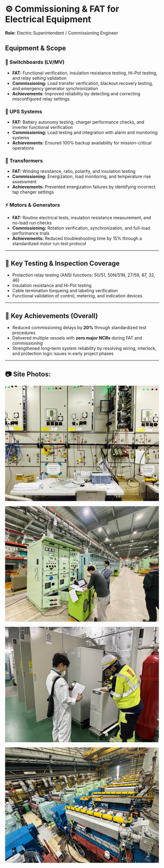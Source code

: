 # ⚙️ Commissioning & FAT for Electrical Equipment  

**Role:** Electric Superintendent / Commissioning Engineer  

## Equipment & Scope  

### 🔌 Switchboards (LV/MV)  
- **FAT:** Functional verification, insulation resistance testing, Hi-Pot testing, and relay setting validation  
- **Commissioning:** Load transfer verification, blackout recovery testing, and emergency generator synchronization  
- **Achievements:** Improved reliability by detecting and correcting misconfigured relay settings  

### 🔋 UPS Systems  
- **FAT:** Battery autonomy testing, charger performance checks, and inverter functional verification  
- **Commissioning:** Load testing and integration with alarm and monitoring systems  
- **Achievements:** Ensured 100% backup availability for mission-critical operations  

### 🔄 Transformers  
- **FAT:** Winding resistance, ratio, polarity, and insulation testing  
- **Commissioning:** Energization, load monitoring, and temperature rise assessment  
- **Achievements:** Prevented energization failures by identifying incorrect tap changer settings  

### ⚡ Motors & Generators  
- **FAT:** Routine electrical tests, insulation resistance measurement, and no-load run checks  
- **Commissioning:** Rotation verification, synchronization, and full-load performance trials  
- **Achievements:** Reduced troubleshooting time by 15% through a standardized motor run test protocol  

---

## 🔑 Key Testing & Inspection Coverage  
- Protection relay testing (ANSI functions: 50/51, 50N/51N, 27/59, 87, 32, 46)  
- Insulation resistance and Hi-Pot testing  
- Cable termination torqueing and labeling verification  
- Functional validation of control, metering, and indication devices  

---

## 📌 Key Achievements (Overall)  
- Reduced commissioning delays by **20%** through standardized test procedures  
- Delivered multiple vessels with **zero major NCRs** during FAT and commissioning  
- Strengthened long-term system reliability by resolving wiring, interlock, and protection logic issues in early project phases  

---

## 📷 Site Photos:  

<p align="center">
  <img src="https://github.com/kh-ryu1/kh-ryu1/blob/main/Commissioning_Switchboards/images/IMG_6061.JPG" alt="Switchboard" width="600">
</p>

<p align="center">
  <img src="https://github.com/kh-ryu1/kh-ryu1/blob/main/Commissioning_Switchboards/images/IMG_7148.HEIC_20250825_092723.606.jpg" alt="Switchboard" width="600">
</p>

<p align="center">
  <img src="https://github.com/kh-ryu1/kh-ryu1/blob/main/Commissioning_Switchboards/images/KakaoTalk_20250913_133630399.jpg" alt="UPS FAT" width="600">
</p>

<p align="center">
  <img src="https://github.com/kh-ryu1/kh-ryu1/blob/main/Commissioning_Switchboards/images/KakaoTalk_20231214_120117965_20.jpg" alt="Generator" width="600">
</p>
